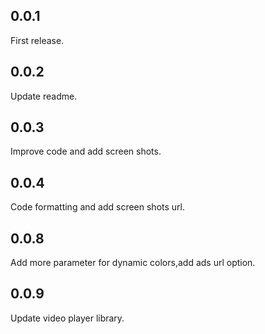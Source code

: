 ## 0.0.1
First release.

## 0.0.2
Update readme.

## 0.0.3
Improve code and add screen shots.

## 0.0.4 
Code formatting and add screen shots url.

## 0.0.8
Add more parameter for dynamic colors,add ads url option.

## 0.0.9
Update video player library.
